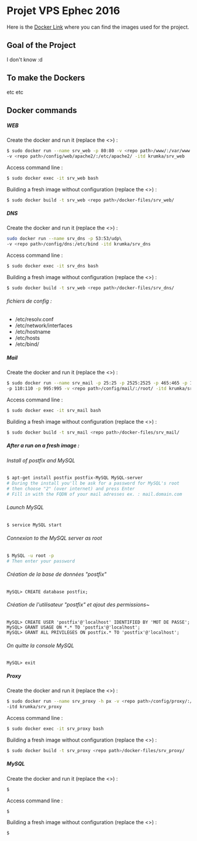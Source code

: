 # Projet VPS Ephec 2016

Here is the [Docker Link](https://hub.docker.com/u/krumka/) where you can find the images used for the project.

## Goal of the Project

I don't know :d

## To make the Dockers

etc etc

## Docker commands
##### WEB
Create the docker and run it (replace the <>) : 
~~~bash
$ sudo docker run --name srv_web -p 80:80 -v <repo path>/www/:/var/www \
-v <repo path>/config/web/apache2/:/etc/apache2/ -itd krumka/srv_web
~~~

Access command line : 
~~~bash
$ sudo docker exec -it srv_web bash
~~~

Building a fresh image without configuration (replace the <>) : 
~~~bash
$ sudo docker build -t srv_web <repo path>/docker-files/srv_web/
~~~
##### DNS
Create the docker and run it (replace the <>) : 
~~~bash
sudo docker run --name srv_dns -p 53:53/udp\ 
-v <repo path>/config/dns:/etc/bind -itd krumka/srv_dns
~~~

Access command line : 
~~~bash
$ sudo docker exec -it srv_dns bash
~~~

Building a fresh image without configuration (replace the <>) : 
~~~bash
$ sudo docker build -t srv_web <repo path>/docker-files/srv_dns/
~~~
###### fichiers de config : 
* /etc/resolv.conf
* /etc/network/interfaces
* /etc/hostname
* /etc/hosts
* /etc/bind/
##### Mail
Create the docker and run it (replace the <>) : 
~~~bash
$ sudo docker run --name srv_mail -p 25:25 -p 2525:2525 -p 465:465 -p 143:143 -p 993:993\ 
-p 110:110 -p 995:995 -v <repo path>/config/mail/:/root/ -itd krumka/srv_mail
~~~

Access command line : 
~~~bash
$ sudo docker exec -it srv_mail bash
~~~

Building a fresh image without configuration (replace the <>) : 
~~~bash
$ sudo docker build -t srv_mail <repo path>/docker-files/srv_mail/
~~~

##### After a run on a fresh image : 

###### Install of postfix and MySQL

~~~bash
$ apt-get install postfix postfix-MySQL MySQL-server
# During the install you'll be ask for a password for MySQL's root
# then choose "2" (over internet) and press Enter
# Fill in with the FQDN of your mail adresses ex. : mail.domain.com
~~~
	
###### Launch MySQL
~~~bash
$ service MySQL start
~~~
###### Connexion to the MySQL server as root
~~~bash
$ MySQL -u root -p
# Then enter your password
~~~
###### Création de la base de données "postfix"
~~~MySQL
MySQL> CREATE database postfix;
~~~

###### Création de l'utilisateur "postfix" et ajout des permissions~
~~~MySQL
MySQL> CREATE USER 'postfix'@'localhost' IDENTIFIED BY 'MOT DE PASSE';
MySQL> GRANT USAGE ON *.* TO 'postfix'@'localhost';
MySQL> GRANT ALL PRIVILEGES ON postfix.* TO 'postfix'@'localhost';
~~~

###### On quitte la console MySQL
~~~MySQL
MySQL> exit
~~~

##### Proxy
Create the docker and run it (replace the <>) : 
~~~bash
$ sudo docker run --name srv_proxy -h px -v <repo path>/config/proxy/:/root/ \
-itd krumka/srv_proxy
~~~

Access command line : 
~~~bash
$ sudo docker exec -it srv_proxy bash
~~~

Building a fresh image without configuration (replace the <>) : 
~~~bash
$ sudo docker build -t srv_proxy <repo path>/docker-files/srv_proxy/
~~~

##### MySQL
Create the docker and run it (replace the <>) : 
~~~bash
$ 
~~~

Access command line : 
~~~bash
$ 
~~~

Building a fresh image without configuration (replace the <>) : 
~~~bash
$ 
~~~